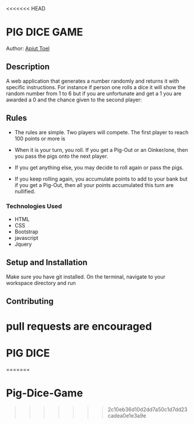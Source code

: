 <<<<<<< HEAD

# PIG DICE GAME
Author: [Apiut Toel](toelapiut7@gmail.com)
## Description
A web application that generates a number randomly and returns it with specific instructions. For instance if person one rolls a dice it will show the random number from 1 to 6 but if you are unfortunate and get a 1 you are awarded a 0 and the chance given to the second player:
## Rules
+ The rules are simple. Two  players will compete. The first player to reach 100 points or more is  

+ When it is your turn, you roll. If you get a Pig-Out or an Oinker/one, then you pass the pigs onto the   next player.

+ If you get anything else, you may decide to roll again or pass the pigs.

+ If you keep rolling again, you accumulate points to add to your bank but if you get a Pig-Out, then all your points accumulated this turn are nullified.



### Technologies Used
* HTML
* CSS
* Bootstrap
* javascript
* Jquery

## Setup and Installation
Make sure you have git installed. On the terminal, navigate to your workspace directory and run
## Contributing
pull requests are encouraged
=======
# PIG DICE

=======
# Pig-Dice-Game
>>>>>>> 2c10eb36d10d2dd7a50c1d7dd23cadea0e1e3a9e
